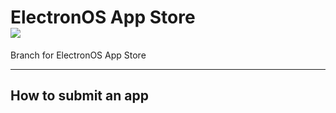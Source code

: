 <h1>ElectronOS App Store<br /><a href="https://github.com/xJustJqy/ElectronOS/tree/app-store"><img src="https://github.com/ntkme/github-buttons/workflows/build/badge.svg" /></a></h1>
Branch for ElectronOS App Store<hr><h2>How to submit an app</h2>
